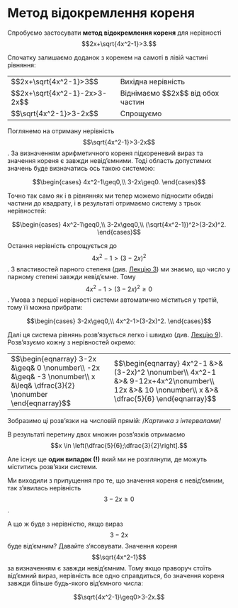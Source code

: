 # Метод відокремлення кореня

Спробуємо застосувати **метод відокремлення кореня** для нерівності $$2x+\sqrt{4x^2-1}>3.$$

Спочатку залишаємо доданок з коренем на самоті в лівій частині рівняння:

<table style="border: none;" class="none">
<tr>
<td>$$2x+\sqrt{4x^2-1}>3$$</td>
<td>Вихідна нерівність</td>
</tr>
<tr>
<td>$$2x+\sqrt{4x^2-1}-2x>3-2x$$</td>
<td>Віднімаємо $$2x$$ від обох частин</td>
</tr>
<tr>
<td>$$\sqrt{4x^2-1}>3-2x$$</td>
<td>Спрощуємо</td>
</tr>
</table>


Поглянемо на отриману нерівність $$\sqrt{4x^2-1}>3-2x$$. За визначенням арифметичного кореня підкореневий вираз та значення кореня є завжди невід’ємними. Тоді область допустимих значень буде визначатись ось такою системою:

<p align="center">$$\begin{cases}
	4x^2-1\geq0,\\
	3-2x\geq0.
	\end{cases}$$
</p>

Точно так само як і в рівняннях ми тепер можемо підносити обидві частини до квадрату, і в результаті отримаємо систему з трьох нерівностей:

<p align="center">$$\begin{cases}
	4x^2-1\geq0,\\
	3-2x\geq0,\\
	(\sqrt{4x^2-1})^2>(3-2x)^2.
	\end{cases}$$
</p>

Остання нерівність спрощується до $$4x^2-1>(3-2x)^2$$. З властивостей парного степеня (див. [Лекцію 3](https://study.ed-era.com/courses/EdEra/m102/M102/courseware/a1d5d759fc724c8fbc07068c8ba57912/9194da7f20984aeb9b55d6f314afa615/)) ми знаємо, що число у парному степені завжди невід’ємне. Тому $$4x^2-1>(3-2x)^2\geq0$$. Умова з першої нерівності системи автоматично міститься у третій, тому її можна прибрати:

<p align="center">$$\begin{cases}
	3-2x\geq0,\\
	4x^2-1>(3-2x)^2.
	\end{cases}$$
</p>

Далі ця система рівнянь розв’язується легко і швидко (див. [Лекцію 9](https://study.ed-era.com/courses/EdEra/m102/M102/courseware/54554820f4534ac6a104d66974169b0a/f822671bcc834b78a597f9fd0112c324/)). Розв’язуємо кожну з нерівностей окремо:

<table>
<td>
$$\begin{eqnarray} 
3-2x &\geq& 0 \nonumber\\ 
-2x &\geq& -3 \nonumber\\ 
x &\leq& \dfrac{3}{2} \nonumber
\end{eqnarray}$$
</td>
<td>
$$\begin{eqnarray} 
4x^2-1 &>& (3-2x)^2 \nonumber\\ 
4x^2-1 &>& 9-12x+4x^2\nonumber\\ 
12x &>& 10 \nonumber\\
x &>& \dfrac{5}{6}
\end{eqnarray}$$
</td>
</table>

Зобразимо ці розв’язки на числовій прямій:
/*Картинка з інтервалами*/

В результаті перетину двох множин розв’язків отримаємо $$x \in \left(\dfrac{5}{6};\dfrac{3}{2}\right].$$

Але існує ще **один випадок (!)** який ми не розглянули, де можуть міститись розв’язки системи. 

Ми виходили з припущення про те, що значення кореня є невід’ємним, так з’явилась нерівність $$3-2x\geq0$$.

А що ж буде з нерівністю, якщо вираз $$3-2x$$ буде від’ємним? Давайте з’ясовувати. Значення кореня $$\sqrt{4x^2-1}$$ за визначенням є завжди невід’ємним. Тому якщо праворуч стоїть від’ємний вираз, нерівність все одно справдиться, бо значення кореня завжди більше будь-якого від’ємного числа:

<p align="center">$$\sqrt{4x^2-1}\geq0>3-2x.$$</p>